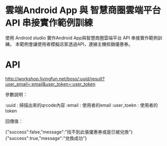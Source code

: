  雲端Android App 與  智慧商圈雲端平台 API 串接實作範例訓練
 =======================
 
 使用 Android studio 實作Android App與智慧商圈雲端平台 API 串接實作範例訓練。 
 本範例會讓使用者模擬店家透過API，連線主機核銷優惠券。
 
 
 API
 =========== 
 
 http://workshop.livingfun.net/boss/:uuid/result?user_email=:email&user_token=:user_token 
 
 參數說明：
 
 :uuid   : 掃描出來的qrcode內容
 :email  : 使用者的email 
 :user_toekn : 使用者的token
 
 回傳值：
 
 {"success":false,"message":"找不到此張優惠券或是已被兌換"}
{"success":true,"message":"兌換成功"}
